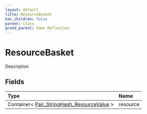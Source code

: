 ```yaml
---
layout: default
title: ResourceBasket
has_children: false
parent: Class
grand_parent: Game Reflection
---
```

# ResourceBasket
Description 

## Fields

| Type | Name |
|:----------|:--------------|
| Container< [Pair_StringHash_ResourceValue](/riftbreaker-wiki/docs/game-reflection/classes/pair__string_hash__resource_value/) > | resource |

